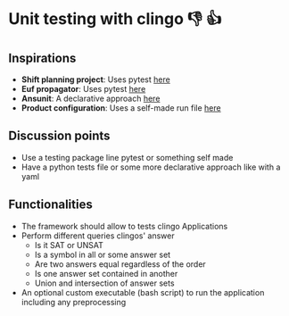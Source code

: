 # Unit testing with clingo  :-1: :+1:

## Inspirations

- **Shift planning project**: Uses pytest [here](https://github.com/PotasscoSolutions/shiftplanning-awfm/blob/main/tests/unit_test.py)
- **Euf propagator**: Uses pytest [here](https://github.com/krr-up/euf_theory/blob/master/tests/test.py)
- **Ansunit**: A declarative approach [here](https://github.com/rndmcnlly/ansunit)
- **Product configuration**: Uses a self-made run file [here](https://github.com/krr-up/product-configuration/blob/tobias/language/tests/run.py)



## Discussion points

- Use a testing package line pytest or something self made
- Have a python tests file or some more declarative approach like with a yaml
  
## Functionalities

- The framework should allow to tests clingo Applications
- Perform different queries clingos' answer
  - Is it SAT or UNSAT
  - Is a symbol in all or some answer set
  - Are two answers equal regardless of the order
  - Is one answer set contained in another
  - Union and intersection of answer sets
- An optional custom executable (bash script) to run the application including any preprocessing